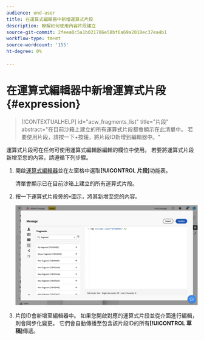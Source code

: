 ```yaml
---
audience: end-user
title: 在運算式編輯器中新增運算式片段
description: 瞭解如何使用內容片段建立
source-git-commit: 2feea0c5a1b021786e58bf6a69a2018ec37ea4b1
workflow-type: tm+mt
source-wordcount: '155'
ht-degree: 0%

---
```


# 在運算式編輯器中新增運算式片段 {#expression}

>[!CONTEXTUALHELP]
>id="acw_fragments_list"
>title="片段"
>abstract="在目前沙箱上建立的所有運算式片段都會顯示在此清單中。 若要使用片段，請按一下+按鈕，將片段ID新增到編輯器中。"

<!-- pas vu dans l'UI-->

運算式片段可在任何可使用運算式編輯器編輯的欄位中使用。 若要將運算式片段新增至您的內容，請遵循下列步驟。

1. 開啟[運算式編輯器](../personalization/gs-personalization.md)並在左窗格中選取&#x200B;**[!UICONTROL 片段]**&#x200B;功能表。

   清單會顯示已在目前沙箱上建立的所有運算式片段。

1. 按一下運算式片段旁的`+`圖示，將其新增至您的內容。

   ![](assets/fragment-add-expression.png)

1. 片段ID會新增至編輯器中。 如果您開啟對應的運算式片段並從介面進行編輯，則會同步化變更。 它們會自動傳播至包含該片段ID的所有&#x200B;**[!UICONTROL 草稿]**&#x200B;傳遞。
